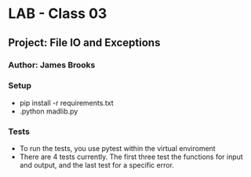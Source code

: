 # LAB - Class 03

## Project: File IO and Exceptions

### Author: James Brooks

### Setup

- pip install -r requirements.txt
- .python madlib.py

### Tests

- To run the tests, you use pytest within the virtual enviroment
- There are 4 tests currently. The first three test the functions for input and output, and the last test for a specific error.
